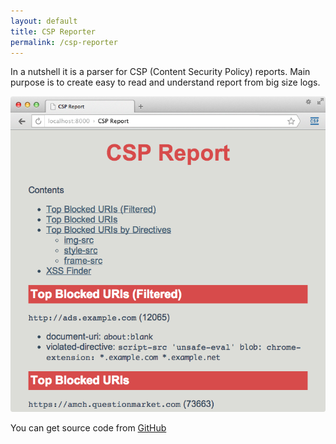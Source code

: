 ```yaml
---
layout: default
title: CSP Reporter
permalink: /csp-reporter
---
```


In a nutshell it is a parser for CSP (Content Security Policy) reports. 
Main purpose is to create easy to read and understand report from big size logs.

![](/assets/images/csp-reporter.png)

You can get source code from [GitHub](https://github.com/yandex/csp-reporter)
